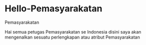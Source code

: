 # Hello-Pemasyarakatan
Pemasyarakatan

Hai semua petugas Pemasyarakatan se Indonesia
disini saya akan mengenalkan sesuatu perlengkapan atau atribut Pemasyarakatan
